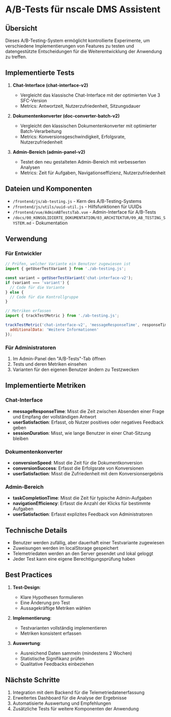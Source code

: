 # A/B-Tests für nscale DMS Assistent

## Übersicht

Dieses A/B-Testing-System ermöglicht kontrollierte Experimente, um verschiedene Implementierungen von Features zu testen und datengestützte Entscheidungen für die Weiterentwicklung der Anwendung zu treffen.

## Implementierte Tests

1. **Chat-Interface (chat-interface-v2)**
   - Vergleicht das klassische Chat-Interface mit der optimierten Vue 3 SFC-Version
   - Metrics: Antwortzeit, Nutzerzufriedenheit, Sitzungsdauer

2. **Dokumentenkonverter (doc-converter-batch-v2)**
   - Vergleicht den klassischen Dokumentenkonverter mit optimierter Batch-Verarbeitung
   - Metrics: Konversionsgeschwindigkeit, Erfolgsrate, Nutzerzufriedenheit

3. **Admin-Bereich (admin-panel-v2)**
   - Testet den neu gestalteten Admin-Bereich mit verbesserten Analysen
   - Metrics: Zeit für Aufgaben, Navigationseffizienz, Nutzerzufriedenheit

## Dateien und Komponenten

- `/frontend/js/ab-testing.js` - Kern des A/B-Testing-Systems
- `/frontend/js/utils/uuid-util.js` - Hilfsfunktionen für UUIDs
- `/frontend/vue/AdminABTestsTab.vue` - Admin-Interface für A/B-Tests
- `/docs/00_KONSOLIDIERTE_DOKUMENTATION/03_ARCHITEKTUR/09_AB_TESTING_SYSTEM.md` - Dokumentation

## Verwendung

### Für Entwickler

```javascript
// Prüfen, welcher Variante ein Benutzer zugewiesen ist
import { getUserTestVariant } from './ab-testing.js';

const variant = getUserTestVariant('chat-interface-v2');
if (variant === 'variant') {
  // Code für die Variante
} else {
  // Code für die Kontrollgruppe
}

// Metriken erfassen
import { trackTestMetric } from './ab-testing.js';

trackTestMetric('chat-interface-v2', 'messageResponseTime', responseTimeInMs, {
  additionalData: 'Weitere Informationen'
});
```

### Für Administratoren

1. Im Admin-Panel den "A/B-Tests"-Tab öffnen
2. Tests und deren Metriken einsehen
3. Varianten für den eigenen Benutzer ändern zu Testzwecken

## Implementierte Metriken

### Chat-Interface

- **messageResponseTime**: Misst die Zeit zwischen Absenden einer Frage und Empfang der vollständigen Antwort
- **userSatisfaction**: Erfasst, ob Nutzer positives oder negatives Feedback geben
- **sessionDuration**: Misst, wie lange Benutzer in einer Chat-Sitzung bleiben

### Dokumentenkonverter

- **conversionSpeed**: Misst die Zeit für die Dokumentkonversion
- **conversionSuccess**: Erfasst die Erfolgsrate von Konversionen
- **userSatisfaction**: Misst die Zufriedenheit mit dem Konversionsergebnis

### Admin-Bereich

- **taskCompletionTime**: Misst die Zeit für typische Admin-Aufgaben
- **navigationEfficiency**: Erfasst die Anzahl der Klicks für bestimmte Aufgaben
- **userSatisfaction**: Erfasst explizites Feedback von Administratoren

## Technische Details

- Benutzer werden zufällig, aber dauerhaft einer Testvariante zugewiesen
- Zuweisungen werden im localStorage gespeichert
- Telemetriedaten werden an den Server gesendet und lokal geloggt
- Jeder Test kann eine eigene Berechtigungsprüfung haben

## Best Practices

1. **Test-Design**:
   - Klare Hypothesen formulieren
   - Eine Änderung pro Test
   - Aussagekräftige Metriken wählen

2. **Implementierung**:
   - Testvarianten vollständig implementieren
   - Metriken konsistent erfassen

3. **Auswertung**:
   - Ausreichend Daten sammeln (mindestens 2 Wochen)
   - Statistische Signifikanz prüfen
   - Qualitative Feedbacks einbeziehen

## Nächste Schritte

1. Integration mit dem Backend für die Telemetriedatenerfassung
2. Erweitertes Dashboard für die Analyse der Ergebnisse
3. Automatisierte Auswertung und Empfehlungen
4. Zusätzliche Tests für weitere Komponenten der Anwendung